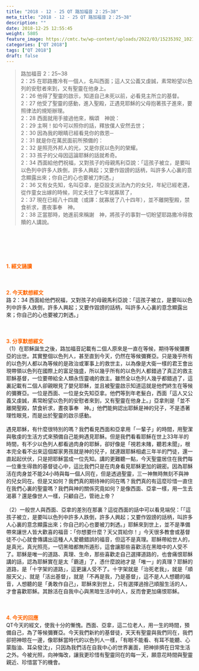 ```yaml
---
title: "2018 - 12 - 25 QT 路加福音 2：25~38"
meta_title: "2018 - 12 - 25 QT 路加福音 2：25~38"
description: ""
date: 2018-12-25 12:55:45
weight: 5805
feature_image: https://cmtc.tw/wp-content/uploads/2022/03/15235392_10211799862337740_180693556567566654_o-1.webp
categories: ["QT 2018"]
tags: ["QT 2018"]
draft: false
---
```


<blockquote>路加福音 2：25~38<br />
2：25 在耶路撒冷有一個人，名叫西面；這人又公義又虔誠，素常盼望以色列的安慰者來到，又有聖靈在他身上。<br />
2：26 他得了聖靈的啟示，知道自己未死以前，必看見主所立的基督。<br />
2：27 他受了聖靈的感動，進入聖殿，正遇見耶穌的父母抱著孩子進來，要照律法的規矩辦理。<br />
2：28 西面就用手接過他來，稱頌　神說：<br />
2：29 主啊！如今可以照你的話，釋放僕人安然去世；<br />
2：30 因為我的眼睛已經看見你的救恩─<br />
2：31 就是你在萬民面前所預備的：<br />
2：32 是照亮外邦人的光，又是你民以色列的榮耀。<br />
2：33 孩子的父母因這論耶穌的話就希奇。<br />
2：34 西面給他們祝福，又對孩子的母親馬利亞說：「這孩子被立，是要叫以色列中許多人跌倒，許多人興起；又要作毀謗的話柄，叫許多人心裏的意念顯露出來；你自己的心也要被刀刺透。」<br />
2：36 又有女先知，名叫亞拿，是亞設支派法內力的女兒，年紀已經老邁，從作童女出嫁的時候，同丈夫住了七年就寡居了，<br />
2：37 現在已經八十四歲（或譯：就寡居了八十四年），並不離開聖殿，禁食祈求，晝夜事奉　神。<br />
2：38 正當那時，她進前來稱謝　神，將孩子的事對一切盼望耶路撒冷得救贖的人講說。</blockquote><br />
&nbsp;<br />
<br />
&nbsp;<br />
<br />
<span style="color: #ff6600;"><strong>1. </strong><strong>經文誦讀</strong></span><br />
<br />
<span style="color: #ff6600;"><strong> </strong></span><br />
<br />
<span style="color: #ff6600;"><strong>2. 今天默想</strong><strong>經文<br />
</strong></span>路 2：34 西面給他們祝福，又對孩子的母親馬利亞說：「這孩子被立，是要叫以色列中許多人跌倒，許多人興起；又要作毀謗的話柄，叫許多人心裏的意念顯露出來；你自己的心也要被刀刺透。」<br />
<br />
&nbsp;<br />
<br />
<span style="color: #ff6600;"><strong>3. 分享默想經文<br />
</strong></span>（1）在耶穌誕生之後，路加福音記載有二個人原來是一直在等候，期待等候彌賽亞的出世。其實整個以色列人，甚至直到今天，仍然在等候彌賽亞。只是幾乎所有的以色列人都以為等候的是政治或軍事上的救世主，以為像是大衛一樣的君王會出現帶領以色列在國際上的富足強盛，所以幾乎所有的以色列人都錯過了真正的救主耶穌基督，一位要帶給全人類永恆靈魂的救主。雖然全以色列人幾乎都錯過了，這裏記載有二個人卻親眼見了嬰兒耶穌，並且被聖靈啟示知道這就是他們終生在等候的彌賽亞。一位是西面、一位是女先知亞拿。他們等到年老髮白，西面「這人又公義又虔誠，素常盼望以色列的安慰者來到，又有聖靈在他身上。」亞拿則是「並不離開聖殿，禁食祈求，晝夜事奉　神。」他們能夠認出耶穌是神的兒子，不是憑著理性眼見，而是出於聖靈的啟示感動。<br />
<br />
遇見耶穌，有什麼很特別的嗎？我們看見西面和亞拿用「一輩子」的時間，用聖潔與敬虔的生活方式來預備自己能夠遇見耶穌。但是我們看看耶穌在世上33年半的時間，有不少以色列人都看過肉身的耶穌，卻好像是「視若未賭，聽若未聞」，根本完全看不出來這個鄰家男孩就是神的兒子，就連跟耶穌相處三年半的門徒，還一直起起伏伏，只是把耶穌當成一位先知。講的更難聽一點，今天聖靈居住在我們每一位重生得救的基督徒心中，這比我們只是在肉身看見耶穌更加的親密。因為耶穌活在肉身並不能24小時與每一個人同在，但是透過聖靈，三一神無時無刻不與神的兒女同在。但是又如何？我們真的期待神的同在嗎？我們真的有這麼珍惜一直住在我們心裏的聖靈嗎？我們與神的關係究竟如何？是像西面、亞拿一樣，用一生去渴慕？還是像世人一樣，只顧自己，管祂上帝？<br />
<br />
（2）一般世人與西面、亞拿的差別在那裏？這從西面的話中可以看見端倪：「「這孩子被立，是要叫以色列中許多人跌倒，許多人興起；又要作毀謗的話柄，叫許多人心裏的意念顯露出來；你自己的心也要被刀刺透。」耶穌來到世上，並不是準備帶來讓世人皆大歡喜的福音：「你想要什麼？天父買給你！」今天很多教會或基督徒不小心就會傳講出這種人人愛聽錯誤的福音，但這不是真理。耶穌帶給世人的，是真光，真光照亮，一切黑暗都無所遁形，這會讓那些喜歡活在黑暗中的人受不了。耶穌是唯一的道路、真理、生命，那些喜歡走自己選擇道路的，也會痛恨耶穌講的話，認為耶穌實在是太「霸道」了，憑什麼說祂才是「唯一」的真理？耶穌的道路，是「十字架的道路」，這更讓人受不了。十字架就是「治死老我」，就是「順服天父」、就是「活出基督」，就是「不再是我，乃是基督」，這不是人人想聽的福音，人想聽的是「勇敢作自己」，耶穌來到世上，只有選擇過捨己順服生活的人，才會喜歡耶穌。其餘活在自我中心與黑暗生活中的人，反而會更加痛恨耶穌。<br />
<br />
&nbsp;<br />
<br />
<span style="color: #ff6600;"><strong>4. 今天的回應<br />
</strong></span>QT今天的經文，使我十分的慚愧。西面、亞拿，這二位老人，用一生的時間，預備自己，為了等候彌賽亞。今天我們新約的基督徒，天天有聖靈與我們同在，我們卻把神晾在一邊，像耶穌當時代的以色列人一樣，「有眼不能看、有耳不能聽、心蒙脂油、耳朵發沈」，只因為我們活在自我中心的世界裏面，把神排擠在日常生活之外。今被光照，向神悔改，讓我更珍惜有聖靈同在的每一天，願意花時間與聖靈親近、珍惜當下的機會。<br />
<br />
&nbsp;
        